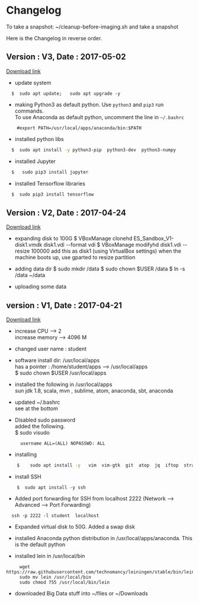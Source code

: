 # Changelog

To take a snapshot:
     ~/cleanup-before-imaging.sh
     and take a snapshot

Here is the Changelog in reverse order.

## Version : V3,  Date : 2017-05-02
[Download link](https://s3.amazonaws.com/elephantscale-public/sandbox/ES_Sandbox_V3.ova)
- update system
```
  $  sudo apt update;   sudo apt upgrade -y
```

- making Python3 as default python.  Use `python3` and `pip3`  run commands.  
To use Anaconda as default python, uncomment the line in  `~/.bashrc`
```
    #export PATH=/usr/local/apps/anaconda/bin:$PATH
```

- installed python libs
```bash
  $  sudo apt install -y python3-pip  python3-dev  python3-numpy
```

- installed Jupyter
```bash
  $   sudo pip3 install jupyter
```

- installed Tensorflow libraries
```bash
  $  sudo pip3 install tensorflow
```

## Version : V2,  Date : 2017-04-24
[Download link](https://s3.amazonaws.com/elephantscale-public/sandbox/ES_Sandbox_V2.ova)
- expanding disk to 100G
        $   VBoxManage clonehd  ES_Sandbox_V1-disk1.vmdk   disk1.vdi  --format vdi
        $   VBoxManage modifyhd disk1.vdi  --resize 100000
    add this as disk1 (using VirtualBox settings)
    when the machine boots up, use gparted  to resize partition

- adding data dir
    $  sudo mkdir /data
    $  sudo chown $USER /data
    $  ln -s /data  ~/data
- uploading some data


## version : V1,  Date : 2017-04-21
[Download link](https://s3.amazonaws.com/elephantscale-public/sandbox/ES_Sandbox_V1.ova)

- increase CPU --> 2  
increase memory --> 4096 M

- changed user name : student

- software install dir:  /usr/local/apps  
has a pointer :  /home/student/apps --> /usr/local/apps  
$   sudo   chown $USER  /usr/local/apps

- installed the following in /usr/local/apps  
    sun jdk 1.8,  scala, mvn ,  sublime, atom, anaconda, sbt, anaconda

- updated ~/.bashrc  
    see at the bottom

- Disabled sudo password  
added the following.  
$  sudo visudo

        username ALL=(ALL) NOPASSWD: ALL

- installing
```bash
    $    sudo apt install -y   vim  vim-gtk  git  atop  jq  iftop  strace sysstat
```

- install SSH  
```
    $  sudo apt install -y ssh
```

- Added port forwarding for SSH from localhost 2222   (Network --> Advanced --> Port Forwarding)
```
  ssh -p 2222 -l student  localhost
```

- Expanded virtual disk to 50G. Added a swap disk

- installed Anaconda python distribution in /usr/local/apps/anaconda.
This is the default python

- installed lein in /usr/local/bin
```
     wget https://raw.githubusercontent.com/technomancy/leiningen/stable/bin/lein
     sudo mv lein /usr/local/bin
     sudo chmod 755 /usr/local/bin/lein
```

- downloaded Big Data stuff into  ~/files  or ~/Downloads   
